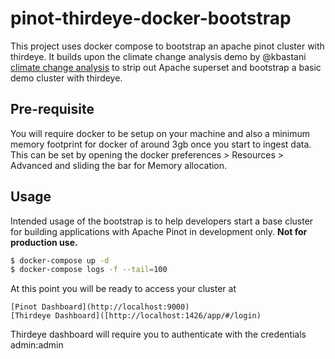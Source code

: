# pinot-thirdeye-docker-bootstrap

This project uses docker compose to bootstrap an apache pinot cluster with thirdeye. It builds upon the
climate change analysis demo by @kbastani [climate change analysis](https://github.com/kbastani/climate-change-analysis)
to strip out Apache superset and bootstrap a basic demo cluster with thirdeye.

## Pre-requisite

You will require docker to be setup on your machine and also a minimum memory footprint for docker of around 3gb once
you start to ingest data. This can be set by opening the docker preferences > Resources > Advanced and sliding the bar
for Memory allocation.

## Usage

Intended usage of the bootstrap is to help developers start a base cluster for building applications with Apache Pinot
in development only. **Not for production use.**

```bash
$ docker-compose up -d
$ docker-compose logs -f --tail=100
```

At this point you will be ready to access your cluster at

    [Pinot Dashboard](http://localhost:9000)
    [Thirdeye Dashboard]([http://localhost:1426/app/#/login)

Thirdeye dashboard will require you to authenticate with the credentials admin:admin
